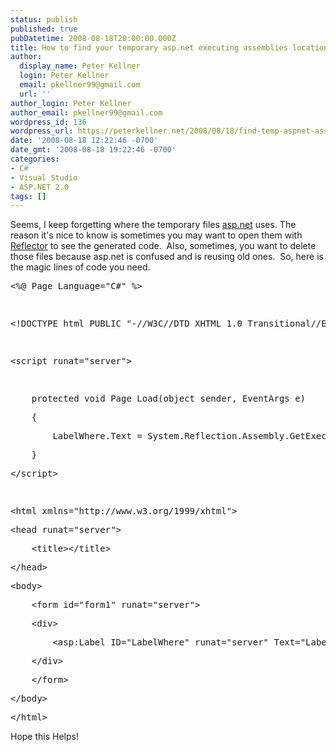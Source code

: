 ```yaml
---
status: publish
published: true
pubDatetime: 2008-08-18T20:00:00.000Z
title: How to find your temporary asp.net executing assemblies location
author:
  display_name: Peter Kellner
  login: Peter Kellner
  email: pkellner99@gmail.com
  url: ''
author_login: Peter Kellner
author_email: pkellner99@gmail.com
wordpress_id: 136
wordpress_url: https://peterkellner.net/2008/08/18/find-temp-aspnet-assembly-executing-reflection/
date: '2008-08-18 12:22:46 -0700'
date_gmt: '2008-08-18 19:22:46 -0700'
categories:
- C#
- Visual Studio
- ASP.NET 2.0
tags: []
---
```

<p>Seems, I keep forgetting where the temporary files <a href="http://www.asp.net/">asp.net</a> uses. The reason it's nice to know is sometimes you may want to open them with <a href="http://www.aisto.com/roeder/dotnet/">Reflector</a> to see the generated code.&#160; Also, sometimes, you want to delete those files because asp.net is confused and is reusing old ones.&#160; So, here is the magic lines of code you need.</p>
<p> <!--more-->
<div class="csharpcode">
<pre class="alt">&lt;%@ Page Language=<span class="str">&quot;C#&quot;</span> %&gt;</pre>
<pre>&#160;</pre>
<pre class="alt">&lt;!DOCTYPE html PUBLIC <span class="str">&quot;-//W3C//DTD XHTML 1.0 Transitional//EN&quot;</span> <span class="str">&quot;http://www.w3.org/TR/xhtml1/DTD/xhtml1-transitional.dtd&quot;</span>&gt;</pre>
<pre>&#160;</pre>
<pre class="alt">&lt;script runat=<span class="str">&quot;server&quot;</span>&gt;</pre>
<pre>&#160;</pre>
<pre class="alt">    <span class="kwrd">protected</span> <span class="kwrd">void</span> Page_Load(<span class="kwrd">object</span> sender, EventArgs e)</pre>
<pre>    {</pre>
<pre class="alt">        LabelWhere.Text = System.Reflection.Assembly.GetExecutingAssembly().Location.ToString();</pre>
<pre>    }</pre>
<pre class="alt">&lt;/script&gt;</pre>
<pre>&#160;</pre>
<pre class="alt">&lt;html xmlns=<span class="str">&quot;http://www.w3.org/1999/xhtml&quot;</span>&gt;</pre>
<pre>&lt;head runat=<span class="str">&quot;server&quot;</span>&gt;</pre>
<pre class="alt">    &lt;title&gt;&lt;/title&gt;</pre>
<pre>&lt;/head&gt;</pre>
<pre class="alt">&lt;body&gt;</pre>
<pre>    &lt;form id=<span class="str">&quot;form1&quot;</span> runat=<span class="str">&quot;server&quot;</span>&gt;</pre>
<pre class="alt">    &lt;div&gt;</pre>
<pre>        &lt;asp:Label ID=<span class="str">&quot;LabelWhere&quot;</span> runat=<span class="str">&quot;server&quot;</span> Text=<span class="str">&quot;Label&quot;</span>&gt;&lt;/asp:Label&gt;</pre>
<pre class="alt">    &lt;/div&gt;</pre>
<pre>    &lt;/form&gt;</pre>
<pre class="alt">&lt;/body&gt;</pre>
<pre>&lt;/html&gt;</pre>
</div>
<style type="text/css">
.csharpcode, .csharpcode pre<br />
{<br />
	font-size: small;<br />
	color: black;<br />
	font-family: consolas, "Courier New", courier, monospace;<br />
	background-color: #ffffff;<br />
	/*white-space: pre;*/<br />
}<br />
.csharpcode pre { margin: 0em; }<br />
.csharpcode .rem { color: #008000; }<br />
.csharpcode .kwrd { color: #0000ff; }<br />
.csharpcode .str { color: #006080; }<br />
.csharpcode .op { color: #0000c0; }<br />
.csharpcode .preproc { color: #cc6633; }<br />
.csharpcode .asp { background-color: #ffff00; }<br />
.csharpcode .html { color: #800000; }<br />
.csharpcode .attr { color: #ff0000; }<br />
.csharpcode .alt<br />
{<br />
	background-color: #f4f4f4;<br />
	width: 100%;<br />
	margin: 0em;<br />
}<br />
.csharpcode .lnum { color: #606060; }</style>
<p>Hope this Helps!</p>
